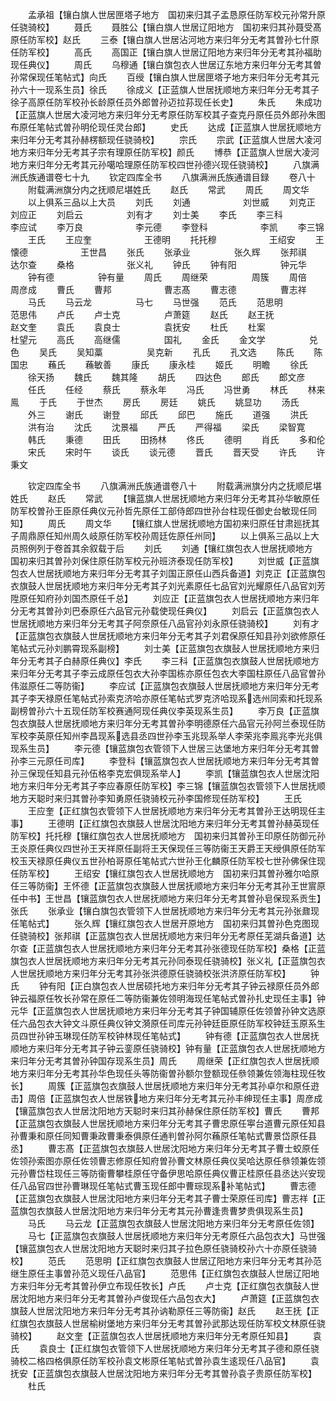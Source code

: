 <!-- { "loadSidebar": true } -->
　　孟承祖【镶白旗人世居匣塔子地方　国初来归其子孟恳原任防军校元孙常升原任骁骑校】
　　聂氏
　　聂胜公【镶白旗人世居辽阳地方　国初来归其孙聂受髙原任防军校】赵氏
　　三泰【镶白旗人世居沾河地方来归年分无考其曽孙七什原任防军校】
　　高氏
　　高国正【镶白旗人世居辽阳地方来归年分无考其孙福助现任典仪】
　　周氏
　　乌穆通【镶白旗包衣人世居辽东地方来归年分无考其曽孙常保现任笔帖式】向氏
　　百绶【镶白旗人世居匣塔子地方来归年分无考其元孙六十一现系生员】徐氏
　　徐成义【正蓝旗人世居抚顺地方来归年分无考其子徐子高原任防军校孙长龄原任员外郎曽孙迈拉荪现任长史】
　　朱氏
　　朱成功【正蓝旗人世居大凌河地方来归年分无考原任防军校其子查克丹原任员外郎孙朱图布原任笔帖式曽孙明伦现任灵台郎】
　　史氏
　　达成【正蓝旗人世居抚顺地方来归年分无考其孙赫楞额现任骁骑校】
　　宗氏
　　宗武【正蓝旗人世居大凌河地方来归年分无考其子宗有理原任防军校】颜氏
　　博恭【正蓝旗人世居大凌河地方来归年分无考其元孙噶哈理原任防军校四世孙德兴现任骁骑校】
　　八旗满洲氏族通谱卷七十九
　　钦定四库全书
　　八旗满洲氏族通谱目録
　　卷八十
　　附载满洲旗分内之抚顺尼堪姓氏
　　赵氏
　　常武
　　周氏
　　周文华
　　以上俱系三品以上大员
　　刘氏
　　刘通　　　　　　刘世威
　　刘克正　　　　　刘应正
　　刘启云　　　　　刘有才
　　刘士美
　　李氏
　　李三科　　　　　李应试
　　李万良　　　　　　李元德
　　李登科　　　　　　李凯
　　李三锦
　　王氏
　　王应奎　　　　　　王德明
　　托托穆　　　　　　王绍安
　　王懐德　　　　　　王世昌
　　张氏
　　张承业　　　　　张久辉
　　张邦祺　　　　　达尔查
　　桑格　　　　　　张义礼
　　钟氏
　　钟有阳　　　　　钟元华
　　钟有德　　　　　钟有量
　　周氏
　　周继荣　　　　　周簇
　　周倍　　　　　　周彦成
　　曹氏
　　曹邦　　　　　　曹志髙
　　曹志德　　　　　曹志祥
　　马氏
　　马云龙　　　　　马七
　　马世强
　　范氏
　　范思明　　　　　范思伟
　　卢氏
　　卢士克　　　　　卢萧筵
　　赵氏
　　赵王抚　　　　　赵文奎
　　袁氏
　　袁良士　　　　　袁抚安
　　杜氏
　　杜案　　　　　　杜望元
　　高氏
　　高继儒　　　　　国礼
　　金氏
　　金文学　　　　　兑色
　　吴氏
　　吴知藁　　　　　吴克新
　　孔氏
　　孔文选
　　陈氏
　　陈国忠
　　蘓氏
　　蘓敏善
　　康氏
　　康永桂
　　姬氏
　　明瞻
　　徐氏
　　徐天扬
　　魏氏
　　魏其隆
　　胡氏
　　四达色
　　郎氏
　　郎文彦
　　任氏
　　任经
　　蔡氏
　　蔡永年
　　冯氏
　　冯世勇
　　林氏
　　林来鳯
　　于氏
　　于世杰
　　房氏
　　房廷
　　姚氏
　　姚显功
　　汤氏
　　外三
　　谢氏
　　谢登
　　邱氏
　　邱巴
　　施氏
　　道强
　　洪氏
　　洪有治
　　沈氏
　　沈景福
　　严氏
　　严得福
　　梁氏
　　梁智寛
　　韩氏
　　秉德
　　田氏
　　田扬林
　　佟氏
　　德明
　　肖氏
　　多和伦
　　宋氏
　　宋时午
　　谈氏
　　谈元德
　　晋氏
　　晋天受
　　许氏
　　许秉文









　　钦定四库全书
　　八旗满洲氏族通谱卷八十
　　附载满洲旗分内之抚顺尼堪姓氏
　　赵氏
　　常武
　　【镶蓝旗人世居抚顺地方来归年分无考其孙华敏原任防军校曽孙王臣原任典仪元孙哲先原任工部侍郎四世孙台柱现任御史台敏现任同知】
　　周氏
　　周文华
　　【镶红旗人世居抚顺地方国初来归原任甘肃廵抚其子周鼎原任知州周久岐原任防军校孙周廷佐原任州同】
　　以上俱系三品以上大员照例列于卷首其余叙载于后
　　刘氏
　　刘通【镶红旗包衣人世居抚顺地方　国初来归其曽孙刘保住原任防军校元孙班济泰现任防军校】
　　刘世威【正蓝旗包衣人世居抚顺地方来归年分无考其子刘国正原任山西兵备道】刘克正【正蓝旗包衣旗鼓人世居抚顺地方来归年分无考其子刘光素原任七品官刘光耀原任八品官刘芳陞原任知府孙刘国杰原任千总】
　　刘应正【正蓝旗包衣人世居抚顺地方来归年分无考其曽孙刘巴泰原任六品官元孙载使现任典仪】
　　刘启云【正蓝旗包衣人世居抚顺地方来归年分无考其子阿奈原任八品官孙刘永原任骁骑校】
　　刘有才【正蓝旗包衣旗鼓人世居抚顺地方来归年分无考其子刘君保原任知县孙刘欲修原任笔帖式元孙刘鹏霄现系副榜】
　　刘士美【正蓝旗包衣旗鼔人世居抚顺地方来归年分无考其子白赫原任典仪】李氏
　　李三科【正蓝旗包衣旗鼓人世居抚顺地方来归年分无考其子李云成原任包衣大孙李国栋亦原任包衣大李国柱原任八品官曽孙伟滋原任二等防衞】
　　李应试【正蓝旗包衣旗鼓人世居抚顺地方来归年分无考其子李天禄原任笔帖式孙索克济哈亦原任笔帖式罗克济哈现系选州同索和托现系副榜曽孙六十五现任防军校赛通阿现任典仪李英现系生员】
　　李万良【正蓝旗包衣旗鼓人世居抚顺地方来归年分无考其曽孙李明德原任六品官元孙阿兰泰现任防军校李英原任知州李昌现系选县丞四世孙李玉兆现系举人李荣兆李鳯兆李光兆俱现系生员】
　　李元德【镶蓝旗包衣管领下人世居三达堡地方来归年分无考其曽孙李三元原任司库】
　　李登科【镶蓝旗包衣人世居抚顺地方来归年分无考其曽孙三保现任知县元孙伍格李克宏俱现系举人】
　　李凯【镶蓝旗包衣人世居沈阳地方来归年分无考其子李应春原任防军校】李三锦【镶蓝旗包衣管领下人世居抚顺地方天聪时来归其曽孙李知勇原任骁骑校元孙李国修现任防军校】
　　王氏
　　王应奎【正红旗包衣管领下人世居抚顺地方来归年分无考其曽孙王达明现任主事】
　　王德明【正红旗包衣旗鼓人世居沈阳地方来归年分无考其曽孙赫英现任防军校】托托穆【镶红旗包衣人世居抚顺地方　国初来归其曽孙王印原任防御元孙王炎原任典仪四世孙王天祥原任副将王天保现任三等防衞王天爵王天绶俱原任防军校玉天禄原任典仪五世孙柏哥原任笔帖式六世孙王化麟原任防军校七世孙佛保住现任防军校】
　　王绍安【镶红旗包衣人世居抚顺地方　国初来归其曽孙雅尔哈原任三等防衞】王怀德【正蓝旗包衣旗鼓人世居抚顺地方来归年分无考其孙王世賔原任中书】王世昌【镶蓝旗包衣人世居抚顺地方来归年分无考其曽孙皂保现系贡生】张氏
　　张承业【镶白旗包衣管领下人世居抚顺地方来归年分无考其元孙张鼐现任笔帖式】
　　张久辉【镶红旗包衣人世居开原地方　国初来归其曽孙色克图现任骁骑校】张邦祺【正蓝旗包衣人世居抚顺地方来归年分无考原任芜湖兵备道】达尔查【正蓝旗包衣人世居抚顺地方来归年分无考其孙张德现任防军校】桑格【正蓝旗包衣人世居抚顺地方来归年分无考其元孙同泰现任骁骑校】张义礼【正蓝旗包衣人世居抚顺地方来归年分无考其孙张洪德原任骁骑校张洪济原任防军校】
　　钟氏
　　钟有阳【正白旗包衣人世居硕托地方来归年分无考其子钟云禄原任员外郎钟云福原任牧长孙常在原任二等防衞兼佐领明海现任笔帖式曽孙扎史现任主事】钟元华【正蓝旗包衣人世居抚顺地方来归年分无考其子钟国辅原任佐领曽孙钟文选原任六品包衣大钟文斗原任典仪钟文漪原任司库元孙钟廷臣原任防军校钟廷玉原系生员四世孙钟玉琳现任防军校钟林现任笔帖式】
　　钟有德【正蓝旗包衣人世居抚顺地方来归年分无考其子钟云銮原任骁骑校】钟有量【正蓝旗包衣人世居抚顺地方来归年分无考其曽孙钟国存现系生员】周氏
　　周继荣【正红旗包衣人世居抚顺地方来归年分无考其孙华色现任头等防衞曽孙额尔登额现任叅领兼佐领海柱现任牧长】
　　周簇【正蓝旗包衣旗鼓人世居抚顺地方来归年分无考其孙卓尔和原任逰击】周倍【正蓝旗包衣人世居铁地方来归年分无考其元孙丰绅现任主事】周彦成【镶蓝旗包衣人世居沈阳地方天聪时来归其孙赫保住原任防军校】曹氏
　　曹邦【正蓝旗包衣旗鼔人世居抚顺地方来归年分无考其子曹忠原任寕台道曹元原任知县孙曹秉和原任同知曹秉政曹秉泰俱原任通判曽孙阿尔蘓原任笔帖式曹景岱原任县丞】
　　曹志髙【正蓝旗包衣旗鼓人世居沈阳地方来归年分无考其子曹士蛟原任佐领孙索图亦原任佐领曹志修原任知府曽孙曹文林原任典仪吴哈达原任叅领兼佐领元孙曹岱柱现任三等防衞曹攀桂原任守备伊思哈原任典仪曹正桂原任县丞达兴安现任八品官四世孙曹琳现任笔帖式曹玉现任郎中曹琮现系补笔帖式】
　　曹志德【正蓝旗包衣旗鼓人世居沈阳地方来归年分无考其子曹士荣原任司库】曹志祥【正蓝旗包衣旗鼓人世居沈阳地方来归年分无考其元孙曹逢贵曹梦贵俱现系生员】
　　马氏
　　马云龙【正蓝旗包衣旗鼓人世居沈阳地方来归年分无考原任佐领】
　　马七【正蓝旗包衣旗鼓人世居抚顺地方来归年分无考原任六品包衣大】马世强【镶蓝旗包衣人世居沈阳地方天聪时来归其子拉色原任骁骑校孙六十亦原任骁骑校】
　　范氏
　　范思明【正红旗包衣旗鼓人世居辽阳地方来归年分无考其孙范继生原任主事曽孙范义现任八品官】
　　范思伟【正红旗包衣旗鼓人世居辽阳地方来归年分无考其曽孙伊立布现任牧长】卢氏
　　卢士克【正红旗包衣旗鼔人世居沈阳地方来归年分无考其曽孙卢俊现任六品包衣大】
　　卢萧筵【正蓝旗包衣旗鼓人世居沈阳地方来归年分无考其孙讷勒原任三等防衞】赵氏
　　赵王抚【正红旗包衣旗鼓人世居榆树堡地方来归年分无考其曽孙武那达现任防军校文林原任骁骑校】
　　赵文奎【正蓝旗包衣人世居抚顺地方来归年分无考原任知县】
　　袁氏
　　袁良士【正红旗包衣管领下人世居抚顺地方来归年分无考其子德和原任骁骑校二格四格俱原任防军校孙袁文彬原任笔帖式曽孙袁生逺现任八品官】
　　袁抚安【正蓝旗包衣旗鼓人世居沈阳地方来归年分无考其曽孙袁子贵原任防军校】
　　杜氏
